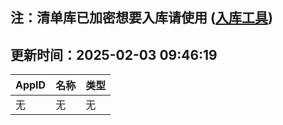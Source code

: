 ## 注：清单库已加密想要入库请使用 ([入库工具](https://github.com/BlankTMing/ManifestAutoUpdate/releases))

## 更新时间：2025-02-03 09:46:19
| AppID | 名称 | 类型  |
| :-------------------- | :----------------------------- | :----------- |
| 无 | 无 | 无 |
